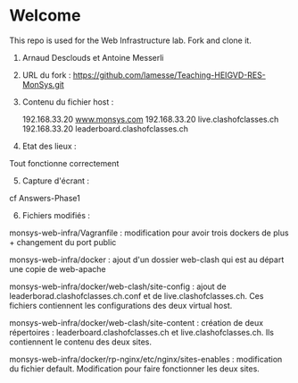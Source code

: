 Welcome
============================

This repo is used for the Web Infrastructure lab. Fork and clone it.

1. Arnaud Desclouds et Antoine Messerli

2. URL du fork : https://github.com/lamesse/Teaching-HEIGVD-RES-MonSys.git


3. Contenu du fichier host :

	192.168.33.20	www.monsys.com
	192.168.33.20	live.clashofclasses.ch
	192.168.33.20	leaderboard.clashofclasses.ch 

4. Etat des lieux :

Tout fonctionne correctement

5. Capture d'écrant : 

cf Answers-Phase1

6. Fichiers modifiés :

monsys-web-infra/Vagranfile : modification pour avoir trois dockers de plus + changement du port public

monsys-web-infra/docker : ajout d'un dossier web-clash qui est au départ une copie de web-apache

monsys-web-infra/docker/web-clash/site-config : ajout de leaderborad.clashofclasses.ch.conf et de live.clashofclasses.ch. Ces fichiers contiennent les configurations des deux virtual host.

monsys-web-infra/docker/web-clash/site-content : création de deux répertoires : leaderboard.clashofclasses.ch et live.clashofclasses.ch. Ils contiennent le contenu des deux sites.

monsys-web-infra/docker/rp-nginx/etc/nginx/sites-enables : modification du fichier default. Modification pour faire fonctionner les deux sites.